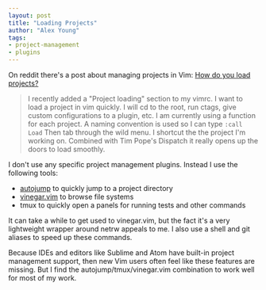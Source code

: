 ```yaml
---
layout: post
title: "Loading Projects"
author: "Alex Young"
tags: 
- project-management
- plugins
---
```


On reddit there's a post about managing projects in Vim: [How do you load projects?](http://www.reddit.com/r/vim/comments/212s8a/how_do_you_load_projects/)

> I recently added a "Project loading" section to my vimrc. I want to load a project in vim quickly. I will cd to the root, run ctags, give custom configurations to a plugin, etc.
> I am currently using a function for each project. A naming convention is used so I can type `:call Load`
> Then tab through the wild menu. I shortcut the the project I'm working on.
> Combined with Tim Pope's Dispatch it really opens up the doors to load smoothly.

I don't use any specific project management plugins.  Instead I use the following tools:

* [autojump](https://github.com/joelthelion/autojump) to quickly jump to a project directory
* [vinegar.vim](https://github.com/tpope/vim-vinegar) to browse file systems
* tmux to quickly open a panels for running tests and other commands

It can take a while to get used to vinegar.vim, but the fact it's a very lightweight wrapper around netrw appeals to me.  I also use a shell and git aliases to speed up these commands.

Because IDEs and editors like Sublime and Atom have built-in project management support, then new Vim users often feel like these features are missing.  But I find the autojump/tmux/vinegar.vim combination to work well for most of my work.

